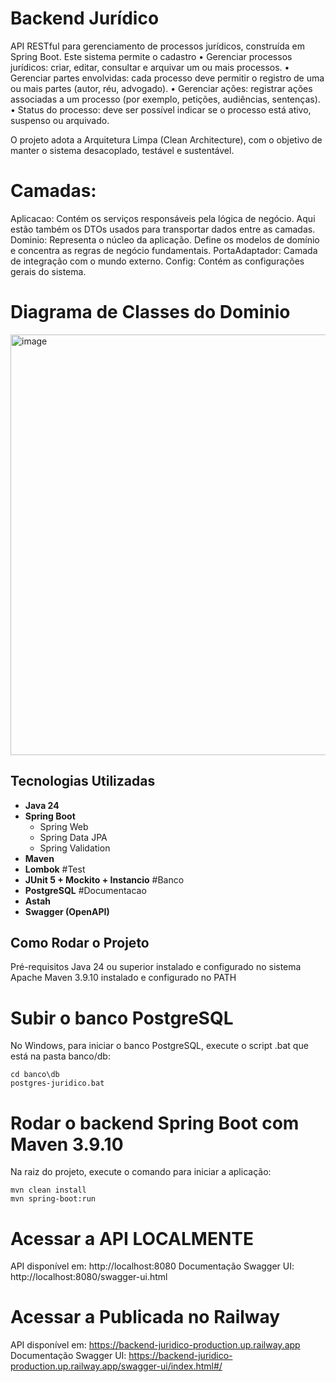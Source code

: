 #  Backend Jurídico

API RESTful para gerenciamento de processos jurídicos, construída em Spring Boot.
Este sistema permite o cadastro
• Gerenciar processos jurídicos: criar, editar, consultar e arquivar um ou mais
processos.
• Gerenciar partes envolvidas: cada processo deve permitir o registro de uma ou
mais partes (autor, réu, advogado).
• Gerenciar ações: registrar ações associadas a um processo (por exemplo,
petições, audiências, sentenças).
• Status do processo: deve ser possível indicar se o processo está ativo,
suspenso ou arquivado.

O projeto adota a Arquitetura Limpa (Clean Architecture), com o objetivo de manter o sistema desacoplado, testável e sustentável.

# Camadas:
Aplicacao: Contém os serviços responsáveis pela lógica de negócio. Aqui estão também os DTOs usados para transportar dados entre as camadas.
Dominio: Representa o núcleo da aplicação. Define os modelos de domínio e concentra as regras de negócio fundamentais.
PortaAdaptador: Camada de integração com o mundo externo.
Config: Contém as configurações gerais do sistema.

# Diagrama de Classes do Dominio
<img width="1287" height="673" alt="image" src="https://github.com/user-attachments/assets/05a489c8-9b63-4a45-a121-e87dd494644a" />

##  Tecnologias Utilizadas
- **Java 24**
- **Spring Boot**
  - Spring Web
  - Spring Data JPA
  - Spring Validation
- **Maven**
- **Lombok**
#Test
- **JUnit 5 + Mockito + Instancio**
#Banco
- **PostgreSQL**
#Documentacao
- **Astah**
- **Swagger (OpenAPI)**

##  Como Rodar o Projeto
Pré-requisitos
Java 24 ou superior instalado e configurado no sistema
Apache Maven 3.9.10 instalado e configurado no PATH

# Subir o banco PostgreSQL
No Windows, para iniciar o banco PostgreSQL, execute o script .bat que está na pasta banco/db:

```
cd banco\db
postgres-juridico.bat
```

# Rodar o backend Spring Boot com Maven 3.9.10
Na raiz do projeto, execute o comando para iniciar a aplicação:

```
mvn clean install
mvn spring-boot:run
```

# Acessar a API LOCALMENTE
API disponível em: http://localhost:8080
Documentação Swagger UI: http://localhost:8080/swagger-ui.html


# Acessar a Publicada no Railway
API disponível em: https://backend-juridico-production.up.railway.app
Documentação Swagger UI: https://backend-juridico-production.up.railway.app/swagger-ui/index.html#/
